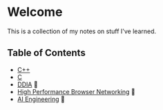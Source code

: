# Welcome

This is a collection of my notes on stuff I've learned.

## Table of Contents

- [C++](./cpp.md)
- [C](./c.md)
- [DDIA](./ddia.md) 🚧
- [High Performance Browser Networking](./high-performance-browser-networking.md) 🚧
- [AI Engineering](./ai-engineering.md) 🚧
